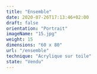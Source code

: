 ```yaml
---
title: "Ensemble"
date: 2020-07-26T17:13:46+02:00
draft: false
orientation: "Portrait"
imageName: "15.jpg"
weight: 15
dimensions: "60 x 80"
url: "/ensemble"
technique: "Acrylique sur toile"
state: "Vendu"
---
```

